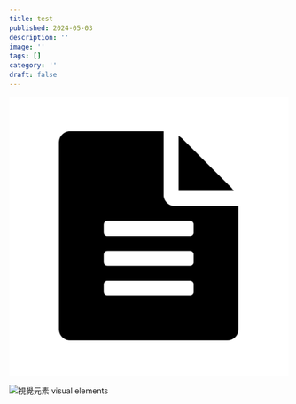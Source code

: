 ```yaml
---
title: test
published: 2024-05-03
description: ''
image: ''
tags: []
category: ''
draft: false 
---
```



![image](https://github.com/tana0101/tana0101/blob/main/MD.png?raw=true)

![視覺元素 visual elements](https://hackmd.io/_uploads/rJvDpiG-C.jpg)